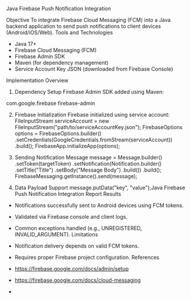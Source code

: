 Java Firebase Push Notification Integration

Objective
To integrate Firebase Cloud Messaging (FCM) into a Java backend application to send push notifications to client
devices (Android/iOS/Web).
Tools and Technologies
- Java 17+
- Firebase Cloud Messaging (FCM)
- Firebase Admin SDK
- Maven (for dependency management)
- Service Account Key JSON (downloaded from Firebase Console)
  
Implementation Overview
1. Dependency Setup
Firebase Admin SDK added using Maven:
<dependency>
<groupId>com.google.firebase</groupId>
<artifactId>firebase-admin</artifactId>
</dependency>


2. Firebase Initialization
Firebase initialized using service account:
FileInputStream serviceAccount = new FileInputStream("path/to/serviceAccountKey.json");
FirebaseOptions options = FirebaseOptions.builder()
.setCredentials(GoogleCredentials.fromStream(serviceAccount))
.build();
FirebaseApp.initializeApp(options);


4. Sending Notification
Message message = Message.builder()
.setToken(targetToken)
.setNotification(Notification.builder()
.setTitle("Title")
.setBody("Message Body")
.build())
.build();
FirebaseMessaging.getInstance().send(message);


6. Data Payload Support
message.putData("key", "value");Java Firebase Push Notification Integration Report
Results
- Notifications successfully sent to Android devices using FCM tokens.
- Validated via Firebase console and client logs.
- Common exceptions handled (e.g., UNREGISTERED, INVALID_ARGUMENT).
Limitations
- Notification delivery depends on valid FCM tokens.
- Requires proper Firebase project configuration.
References
- https://firebase.google.com/docs/admin/setup
- https://firebase.google.com/docs/cloud-messaging

- 
